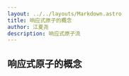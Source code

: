 ```yaml
---
layout: ../../layouts/Markdown.astro
title: 响应式原子的概念
author: 江夏尧
description: 响应式原子流
---
```


## 响应式原子的概念

